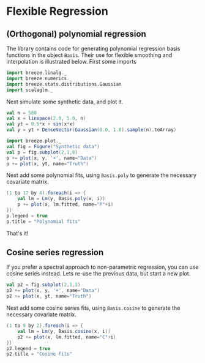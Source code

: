 # Flexible Regression


## (Orthogonal) polynomial regression

The library contains code for generating polynomial regression basis functions in the object `Basis`. Their use for flexible smoothing and interpolation is illustrated below. First some imports

```scala mdoc
import breeze.linalg._
import breeze.numerics._
import breeze.stats.distributions.Gaussian
import scalaglm._
```

Next simulate some synthetic data, and plot it.
```scala mdoc
val n = 500
val x = linspace(2.0, 5.0, n)
val yt = 0.5*x + sin(x*x)
val y = yt + DenseVector(Gaussian(0.0, 1.0).sample(n).toArray)

import breeze.plot._
val fig = Figure("Synthetic data")
val p = fig.subplot(2,1,0)
p += plot(x, y, '+', name="Data")
p += plot(x, yt, name="Truth")
```

Next add some polynomial fits, using `Basis.poly` to generate the necessary covariate matrix.

```scala mdoc
(1 to 17 by 4).foreach(i => {
	val lm = Lm(y, Basis.poly(x, i))
	p += plot(x, lm.fitted, name="P"+i)
})
p.legend = true
p.title = "Polynomial fits"
```

That's it!

## Cosine series regression

If you prefer a spectral approach to non-parametric regression, you can use cosine series instead.
Lets re-use the previous data, but start a new plot.

```scala mdoc
val p2 = fig.subplot(2,1,1)
p2 += plot(x, y, '+', name="Data")
p2 += plot(x, yt, name="Truth")
```

Next add some cosine series fits, using `Basis.cosine` to generate the necessary covariate matrix.

```scala mdoc
(1 to 9 by 2).foreach(i => {
	val lm = Lm(y, Basis.cosine(x, i))
	p2 += plot(x, lm.fitted, name="C"+i)
})
p2.legend = true
p2.title = "Cosine fits"
```

